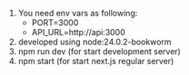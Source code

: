 1. You need env vars as following:
    - PORT=3000
    - API_URL=http://api:3000
2. developed using node:24.0.2-bookworm
3. npm run dev (for start development server)
4. npm start (for start next.js regular server)